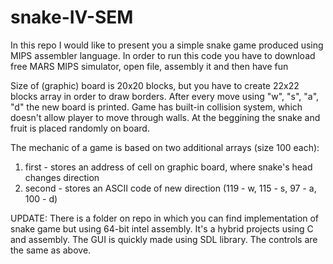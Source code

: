 # snake-IV-SEM

In this repo I would like to present you a simple snake game produced using MIPS assembler language.
In order to run this code you have to download free MARS MIPS simulator, open file, assembly it and then have fun

Size of (graphic) board is 20x20 blocks, but you have to create 22x22 blocks array in order to draw borders. After every move using "w", "s", "a", "d"
the new board is printed. Game has built-in collision system, which doesn't allow player to move through walls. At the beggining the snake and fruit
is placed randomly on board.

The mechanic of a game is based on two additional arrays (size 100 each):
  1. first - stores an address of cell on graphic board, where snake's head changes direction
  2. second - stores an ASCII code of new direction (119 - w, 115 - s, 97 - a, 100 - d)
  
  UPDATE: 
  There is a folder on repo in which you can find implementation of snake game but using 64-bit intel assembly. It's a hybrid projects using C and assembly. The GUI is quickly made using SDL library. The controls are the same as above.
